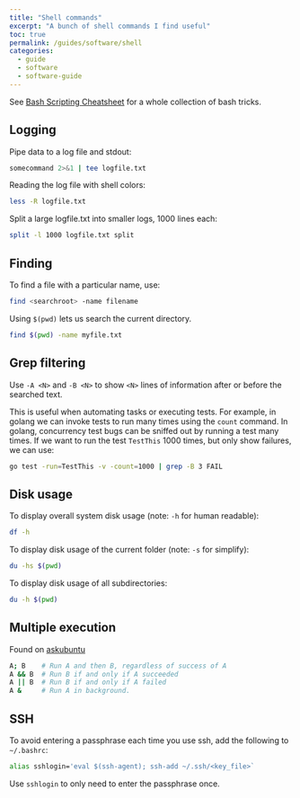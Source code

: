 ```yaml
---
title: "Shell commands"
excerpt: "A bunch of shell commands I find useful"
toc: true
permalink: /guides/software/shell
categories:
  - guide
  - software
  - software-guide
---
```


See [Bash Scripting Cheatsheet](https://devhints.io/bash) for a whole collection of bash tricks.

## Logging

Pipe data to a log file and stdout:

```sh
somecommand 2>&1 | tee logfile.txt
```

Reading the log file with shell colors:

```sh
less -R logfile.txt
```

Split a large logfile.txt into smaller logs, 1000 lines each:

```sh
split -l 1000 logfile.txt split
```

## Finding

To find a file with a particular name, use:
```sh
find <searchroot> -name filename
```

Using `$(pwd)` lets us search the current directory.

```sh
find $(pwd) -name myfile.txt
```

## Grep filtering

Use `-A <N>` and `-B <N>` to show `<N>` lines of information after or before the searched text.

This is useful when automating tasks or executing tests. For example, in golang we can invoke tests to run many times using the `count` command. In golang, concurrency test bugs can be sniffed out by running a test many times. If we want to run the test `TestThis` 1000 times, but only show failures, we can use:

```sh
go test -run=TestThis -v -count=1000 | grep -B 3 FAIL
```

## Disk usage

To display overall system disk usage (note: `-h` for human readable):

```sh
df -h
```

To display disk usage of the current folder (note: `-s` for simplify):

```sh
du -hs $(pwd)
```

To display disk usage of all subdirectories:

```sh
du -h $(pwd)
```

## Multiple execution

Found on [askubuntu](https://askubuntu.com/a/539293)

```sh
A; B    # Run A and then B, regardless of success of A
A && B  # Run B if and only if A succeeded
A || B  # Run B if and only if A failed
A &     # Run A in background.
```

## SSH

To avoid entering a passphrase each time you use ssh, add the following to `~/.bashrc`:

```sh
alias sshlogin='eval $(ssh-agent); ssh-add ~/.ssh/<key_file>`
```

Use `sshlogin` to only need to enter the passphrase once.



